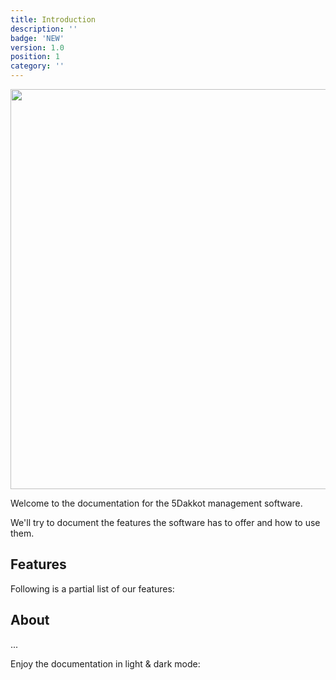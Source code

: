 ```yaml
---
title: Introduction
description: ''
badge: 'NEW'
version: 1.0
position: 1
category: ''
---
```


<img src="/preview.png" width="1280" height="640" alt=""/>

Welcome to the documentation for the 5Dakkot management software.

We'll try to document the features the software has to offer and how to use them.

## Features

Following is a partial list of our features:

<list :items="['Inventory tracking', 'Special Offers', 'Customer Balance', 'Supplier Orders', 'Delivery tracking']" icon="IconCheckCircle"></list>

## About

...

<p class="flex items-center">Enjoy the documentation in light & dark mode:&nbsp;<app-color-switcher class="inline-flex ml-2"></app-color-switcher></p>
